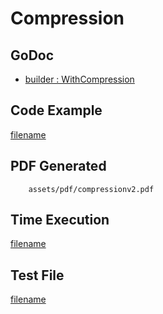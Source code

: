 # Compression

## GoDoc
* [builder : WithCompression](https://pkg.go.dev/github.com/flanksource/maroto/v2/pkg/config#CfgBuilder.WithCompression)

## Code Example
[filename](../../assets/examples/compression/v2/main.go ':include :type=code')

## PDF Generated
```pdf
	assets/pdf/compressionv2.pdf
```
## Time Execution
[filename](../../assets/text/compressionv2.txt  ':include :type=code')

## Test File
[filename](https://raw.githubusercontent.com/johnfercher/maroto/master/test/maroto/examples/compression.json  ':include :type=code')
